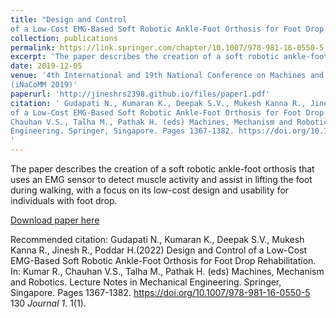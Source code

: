 ```yaml
---
title: "Design and Control
of a Low-Cost EMG-Based Soft Robotic Ankle-Foot Orthosis for Foot Drop Rehabilitation. "
collection: publications
permalink: https://link.springer.com/chapter/10.1007/978-981-16-0550-5_130
excerpt: 'The paper describes the creation of a soft robotic ankle-foot orthosis that uses an EMG sensor to detect muscle activity and assist in lifting the foot during walking, with a focus on its low-cost design and usability for individuals with foot drop.'
date: 2019-12-05
venue: '4th International and 19th National Conference on Machines and Mechanisms
(iNaCoMM 2019)'
paperurl: 'http://jineshrs2398.github.io/files/paper1.pdf'
citation: ' Gudapati N., Kumaran K., Deepak S.V., Mukesh Kanna R., Jinesh R., Poddar H.(2022) Design and Control
of a Low-Cost EMG-Based Soft Robotic Ankle-Foot Orthosis for Foot Drop Rehabilitation. In: Kumar R.,
Chauhan V.S., Talha M., Pathak H. (eds) Machines, Mechanism and Robotics. Lecture Notes in Mechanical
Engineering. Springer, Singapore. Pages 1367-1382. https://doi.org/10.1007/978-981-16-0550-5 130
'
---
```

The paper describes the creation of a soft robotic ankle-foot orthosis that uses an EMG sensor to detect muscle activity and assist in lifting the foot during walking, with a focus on its low-cost design and usability for individuals with foot drop.

[Download paper here](http://jineshrs2398.github.io/files/paper1.pdf)

Recommended citation:  Gudapati N., Kumaran K., Deepak S.V., Mukesh Kanna R., Jinesh R., Poddar H.(2022) Design and Control
of a Low-Cost EMG-Based Soft Robotic Ankle-Foot Orthosis for Foot Drop Rehabilitation. In: Kumar R.,
Chauhan V.S., Talha M., Pathak H. (eds) Machines, Mechanism and Robotics. Lecture Notes in Mechanical
Engineering. Springer, Singapore. Pages 1367-1382. https://doi.org/10.1007/978-981-16-0550-5 130
<i>Journal 1</i>. 1(1).
